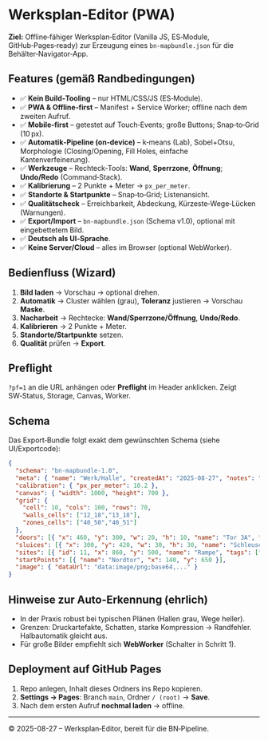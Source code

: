 # Werksplan‑Editor (PWA)

**Ziel:** Offline‑fähiger Werksplan‑Editor (Vanilla JS, ES‑Module, GitHub‑Pages‑ready) zur Erzeugung eines `bn-mapbundle.json` für die Behälter‑Navigator‑App.

## Features (gemäß Randbedingungen)

- ✅ **Kein Build‑Tooling** – nur HTML/CSS/JS (ES‑Module).
- ✅ **PWA & Offline‑first** – Manifest + Service Worker; offline nach dem zweiten Aufruf.
- ✅ **Mobile‑first** – getestet auf Touch‑Events; große Buttons; Snap‑to‑Grid (10 px).
- ✅ **Automatik‑Pipeline (on‑device)** – k‑means (Lab), Sobel+Otsu, Morphologie (Closing/Opening, Fill Holes, einfache Kantenverfeinerung).
- ✅ **Werkzeuge** – Rechteck‑Tools: **Wand**, **Sperrzone**, **Öffnung**; **Undo/Redo** (Command‑Stack).
- ✅ **Kalibrierung** – 2 Punkte + Meter → `px_per_meter`.
- ✅ **Standorte & Startpunkte** – Snap‑to‑Grid; Listenansicht.
- ✅ **Qualitätscheck** – Erreichbarkeit, Abdeckung, Kürzeste‑Wege‑Lücken (Warnungen).
- ✅ **Export/Import** – `bn-mapbundle.json` (Schema v1.0), optional mit eingebettetem Bild.
- ✅ **Deutsch als UI‑Sprache**.
- ✅ **Keine Server/Cloud** – alles im Browser (optional WebWorker).

## Bedienfluss (Wizard)

1. **Bild laden** → Vorschau → optional drehen.
2. **Automatik** → Cluster wählen (grau), **Toleranz** justieren → Vorschau **Maske**.
3. **Nacharbeit** → Rechtecke: **Wand/Sperrzone/Öffnung**, **Undo/Redo**.
4. **Kalibrieren** → 2 Punkte + Meter.
5. **Standorte/Startpunkte** setzen.
6. **Qualität** prüfen → **Export**.

## Preflight

`?pf=1` an die URL anhängen oder **Preflight** im Header anklicken. Zeigt SW‑Status, Storage, Canvas, Worker.

## Schema

Das Export‑Bundle folgt exakt dem gewünschten Schema (siehe UI/Exportcode):

```json
{
  "schema": "bn-mapbundle-1.0",
  "meta": { "name": "Werk/Halle", "createdAt": "2025-08-27", "notes": "" },
  "calibration": { "px_per_meter": 10.2 },
  "canvas": { "width": 1000, "height": 700 },
  "grid": {
    "cell": 10, "cols": 100, "rows": 70,
    "walls_cells": ["12_18","13_18"],
    "zones_cells": ["40_50","40_51"]
  },
  "doors": [{ "x": 460, "y": 300, "w": 20, "h": 10, "name": "Tor 3A", "type": "gate" }],
  "sluices": [{ "x": 300, "y": 420, "w": 30, "h": 30, "name": "Schleuse 1", "delay_s": 8 }],
  "sites": [{ "id": 11, "x": 860, "y": 500, "name": "Rampe", "tags": ["innen"] }],
  "startPoints": [{ "name": "Nordtor", "x": 140, "y": 650 }],
  "image": { "dataUrl": "data:image/png;base64,..." }
}
```

## Hinweise zur Auto‑Erkennung (ehrlich)

- In der Praxis robust bei typischen Plänen (Hallen grau, Wege heller).
- Grenzen: Druckartefakte, Schatten, starke Kompression → Randfehler. Halbautomatik gleicht aus.
- Für große Bilder empfiehlt sich **WebWorker** (Schalter in Schritt 1).

## Deployment auf GitHub Pages

1. Repo anlegen, Inhalt dieses Ordners ins Repo kopieren.
2. **Settings → Pages**: Branch `main`, Ordner `/ (root)` → **Save**.
3. Nach dem ersten Aufruf **nochmal laden** → offline.

---

© 2025-08-27 – Werksplan‑Editor, bereit für die BN‑Pipeline.
